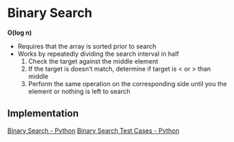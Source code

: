 # Binary Search  
**O(log n)**
- Requires that the array is sorted prior to search
- Works by repeatedly dividing the search interval in half
	1. Check the target against the middle element
	2. If the target is doesn’t match, determine if target is < or > than middle
	3. Perform the same operation on the corresponding side until you the element or nothing is left to search

## Implementation
[Binary Search - Python](./binary_search.py)
[Binary Search Test Cases - Python](./binary_search_test.py)
